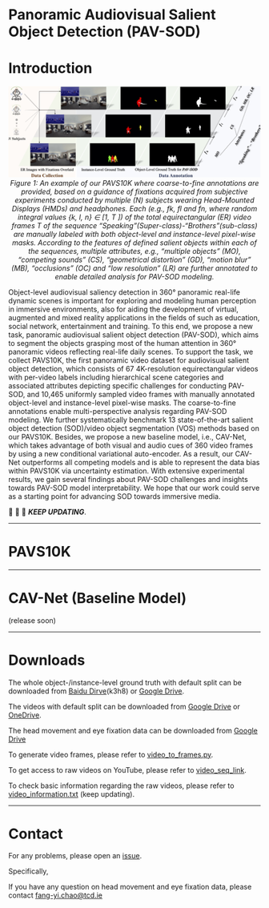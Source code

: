 # Panoramic Audiovisual Salient Object Detection (PAV-SOD)



# Introduction

<p align="center">
    <img src="./figures/fig_teaser.jpg"/> <br />
    <em> 
    Figure 1: An example of our PAVS10K where coarse-to-fine annotations are provided, based on a guidance of fixations acquired from subjective experiments conducted by multiple (N) subjects wearing Head-Mounted Displays (HMDs) and headphones. Each (e.g., fk, fl and fn, where random integral values {k, l, n} ∈ [1, T ]) of the total equirectangular (ER) video frames T of the sequence “Speaking”(Super-class)-“Brothers”(sub-class) are manually labeled with both object-level and instance-level pixel-wise masks. According to the features of defined salient objects within each of the sequences, multiple attributes, e.g., “multiple objects” (MO), “competing sounds” (CS), “geometrical distortion” (GD), “motion blur” (MB), “occlusions” (OC) and “low resolution” (LR) are further annotated to enable detailed analysis for PAV-SOD modeling.
    </em>
</p>

Object-level audiovisual saliency detection in 360° panoramic real-life dynamic scenes is important for exploring and modeling human perception in immersive environments, also for aiding the development of virtual, augmented and mixed reality applications in the fields of such as education, social network, entertainment and training. To this end, we propose a new task, panoramic audiovisual salient object detection (PAV-SOD), which aims to segment the objects grasping most of the human attention in 360° panoramic videos reflecting real-life daily scenes. To support the task, we collect PAVS10K, the first panoramic video dataset for audiovisual salient object detection, which consists of 67 4K-resolution equirectangular videos with per-video labels including hierarchical scene categories and associated attributes depicting specific challenges for conducting PAV-SOD, and 10,465 uniformly sampled video frames with manually annotated object-level and instance-level pixel-wise masks. The coarse-to-fine annotations enable multi-perspective analysis regarding PAV-SOD modeling. We further systematically benchmark 13 state-of-the-art salient object detection (SOD)/video object segmentation (VOS) methods based on our PAVS10K. Besides, we propose a new baseline model, i.e., CAV-Net, which takes advantage of both visual and audio cues of 360 video frames by using a new conditional variational auto-encoder. As a result, our CAV-Net outperforms all competing models and is able to represent the data bias within PAVS10K via uncertainty estimation. With extensive experimental results, we gain several findings about PAV-SOD challenges and insights towards PAV-SOD model interpretability. We hope that our work could serve as a starting point for advancing SOD towards immersive media.


:running: :running: :running: ***KEEP UPDATING***.

------

# PAVS10K

------

# CAV-Net (Baseline Model)

(release soon)

------

# Downloads

The whole object-/instance-level ground truth with default split can be downloaded from [Baidu Dirve](https://pan.baidu.com/s/1zDXE9iHGyWZFFUDIeaKIdQ)(k3h8) or [Google Drive](https://drive.google.com/file/d/1SjsYz57gArBVr_yzgcRnqYI4MpDiZ_Fh/view?usp=sharing).

The videos with default split can be downloaded from [Google Drive](https://drive.google.com/file/d/1qYnXwKLZUtn4Gb8R9U5P4qsibUCNGoUN/view?usp=sharing) or [OneDrive](https://1drv.ms/u/s!Ais1kZo7RR7Lg1Vt1cA_M05apzL7?e=PzZ4Va). 

The head movement and eye fixation data can be downloaded from [Google Drive](https://drive.google.com/drive/folders/1tZDIESRiy3W2g--8lnNWag3KhpEGqTHc?usp=sharing)

To generate video frames, please refer to [video_to_frames.py](https://github.com/PanoAsh/ASOD60K/blob/main/video_to_frames.py).

To get access to raw videos on YouTube, please refer to [video_seq_link](https://github.com/PanoAsh/ASOD60K/blob/main/video_seq_link). 

To check basic information regarding the raw videos, please refer to [video_information.txt](https://github.com/PanoAsh/ASOD60K/blob/main/video_information.txt) (keep updating).

------

# Contact

For any problems, please open an [issue](https://github.com/PanoAsh/ASOD60K/issues/new).

Specifically,

If you have any question on head movement and eye fixation data, please contact fang-yi.chao@tcd.ie


